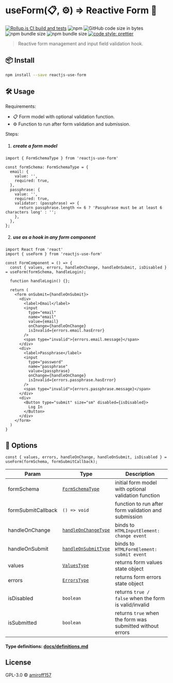 # useForm(📋, ⚙️) ⇒ Reactive Form 🌟

[![Rollup.js CI build and tests](https://github.com/amiroff157/reactjs-use-form/actions/workflows/node.js.yml/badge.svg)](https://github.com/amiroff157/reactjs-use-form/actions/workflows/node.js.yml)
![npm](https://img.shields.io/npm/v/reactjs-use-form?label=npm)
![GitHub code size in bytes](https://img.shields.io/github/languages/code-size/amiroff157/reactjs-use-form)
![npm bundle size](https://img.shields.io/bundlephobia/min/reactjs-use-form)
![npm bundle size](https://img.shields.io/bundlephobia/minzip/reactjs-use-form)
[![code style: prettier](https://img.shields.io/badge/code_style-prettier-ff69b4.svg)](https://github.com/prettier/prettier)

> Reactive form management and input field validation hook.

## 📦 Install

```bash
npm install --save reactjs-use-form
```

## 🛠️ Usage

Requirements:

* 📋 Form model with optional validation function.
* ⚙️ Function to run after form validation and submission.

Steps:

1. ##### create a form model

```tsx
import { FormSchemaType } from 'reactjs-use-form'

const formSchema: FormSchemaType = {
  email: {
    value: '',
    required: true,
  },
  passphrase: {
    value: '',
    required: true,
    validator: (passphrase) => {
      return passphrase.length <= 6 ? 'Passphrase must be at least 6 characters long' : '';
    },
  },
};
```

2. ##### use as a hook in any form component
```tsx
import React from 'react'
import { useForm } from 'reactjs-use-form'

const FormComponent = () => {
  const { values, errors, handleOnChange, handleOnSubmit, isDisabled } = useForm(formSchema, handleLogin);

  function handleLogin() {};

  return (
    <form onSubmit={handleOnSubmit}>
      <div>
        <label>Email</label>
        <input
          type="email"
          name="email"
          value={email}
          onChange={handleOnChange}
          isInvalid={errors.email.hasError}
        />
        <span type="invalid">{errors.email.message}</span>
      </div>
      <div>
        <label>Passphrase</label>
        <input
          type="password"
          name="passphrase"
          value={passphrase}
          onChange={handleOnChange}
          isInvalid={errors.passphrase.hasError}
        />
        <span type="invalid">{errors.passphrase.message}</span>
      </div>
      <div>
        <Button type="submit" size="sm" disabled={isDisabled}>
          Log In
        </Button>
      </div>
    </form>
  )
}
```

## 🧰 Options

`const { values, errors, handleOnChange, handleOnSubmit, isDisabled } = useForm(formSchema, formSubmitCallback);`

| Param | Type | Description |
| ------ | ------ | ------ |
| formSchema | [`FormSchemaType`](docs/definitions.md#formschematype) | initial form model with optional validation function |
| formSubmitCallback | `() => void` | function to run after form validation and submission |
| handleOnChange | [`handleOnChangeType`](docs/definitions.md#handleonchangetype) | binds to `HTMLInputElement: change event`
| handleOnSubmit | [`handleOnSubmitType`](docs/definitions.md#handleonsubmittype) | binds to `HTMLFormElement: submit event`
| values | [`ValuesType`](docs/definitions.md#valuestype) | returns form values state object
| errors | [`ErrorsType`](docs/definitions.md#errorstype) | returns form errors state object
| isDisabled | `boolean` | returns `true / false` when the form is valid/invalid
| isSubmitted | `boolean` | returns `true` when the form was submitted without errors

#### Type definitions: [docs/definitions.md](docs/definitions.md)

## License

GPL-3.0 © [amiroff157](https://github.com/amiroff157)

